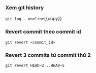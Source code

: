 ### Xem git history
`git log --oneline`{{copy}}

### Revert commit theo commit id
`git revert <commit_id>`

### Revert 3 commits từ commit thứ 2
`git revert HEAD~2...HEAD~5`
